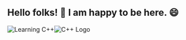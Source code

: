 <h2 align="left">Hello folks! 👋 I am happy to be here. 😄</h2>

![Learning C++](https://img.shields.io/badge/-I'm_currenty_learning-8A2BE2)![C++ Logo](https://img.shields.io/badge/-C++-blue?style=flat&logo=c%2B%2B)


<!--
**Cod3Druid/Cod3Druid** is a ✨ _special_ ✨ repository because its `README.md` (this file) appears on your GitHub profile.

Here are some ideas to get you started:

- 🔭 I’m currently working on ...
- 🌱 I’m currently learning ...
- 👯 I’m looking to collaborate on ...
- 🤔 I’m looking for help with ...
- 💬 Ask me about ...
- 📫 How to reach me: ...
- 😄 Pronouns: ...
- ⚡ Fun fact: ...
-->
